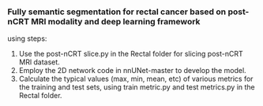 ### Fully semantic segmentation for rectal cancer based on post-nCRT MRl modality and deep learning framework

using steps:
1. Use the post-nCRT slice.py in the Rectal folder for slicing post-nCRT MRl dataset. 
2. Employ the 2D network code in nnUNet-master to develop the model. 
3. Calculate the typical values (max, min, mean, etc) of various metrics for the training and test sets, using train metric.py and test metrics.py in the Rectal folder.